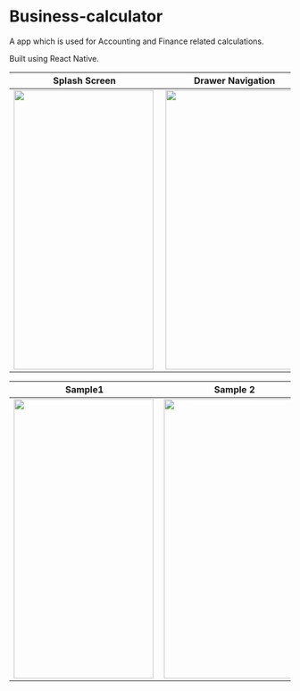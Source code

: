 # Business-calculator

A app which is used for Accounting and Finance related calculations.

Built using React Native.

Splash Screen | Drawer Navigation | Home Screen
------------ | ------------- | --------
 <img align="left" src="https://user-images.githubusercontent.com/30324249/71538949-2acb8d80-295a-11ea-84f9-57bf7ab66ae5.png" width="250" height="500" /> | <img align="right" src="https://user-images.githubusercontent.com/30324249/71538951-2b642400-295a-11ea-82ed-735fd285f4f5.jpeg" width="250" height="500"/> | <img align="left" src="https://user-images.githubusercontent.com/30324249/71538950-2acb8d80-295a-11ea-92d8-9c51283a39e7.jpeg" width="250" height="500" /> 

Sample1 | Sample 2 | Suggestion page 
------------ | ------------- | --------
<img align="left" src="https://user-images.githubusercontent.com/30324249/71538948-2acb8d80-295a-11ea-9cd9-b77f12ee71dd.jpeg" width="250" height="500" /> | <img align="left" src="https://user-images.githubusercontent.com/30324249/71538953-2b642400-295a-11ea-83b2-6c2818f64402.jpeg" width="250" height="500" /> | <img align="left" src="https://user-images.githubusercontent.com/30324249/71538952-2b642400-295a-11ea-8a37-9edc5fa3152a.jpeg" width="250" height="500" /> 
